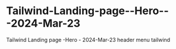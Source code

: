 # Tailwind-Landing-page--Hero---2024-Mar-23
Tailwind Landing page -Hero - 2024-Mar-23  header menu tailwind
